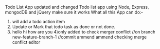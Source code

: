 Todo List App updated and changed
Todo list app using Node, Express, mongodDB and jQuery make sure it works
What all this App can do:-

1. will add a todo action item
2. Update or Mark that todo task as done or not done.
3. hello hi how are you
   4)only added to check merger conflict
   //on branch new-feature-branch-1
   //commit ammend ammend checking merge conflict editor

